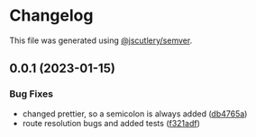 # Changelog

This file was generated using [@jscutlery/semver](https://github.com/jscutlery/semver).

## 0.0.1 (2023-01-15)

### Bug Fixes

- changed prettier, so a semicolon is always added ([db4765a](https://github.com/NiclasHaderer/luftschloss/commit/db4765a612c410801f8121f5d6e627c151ea32c6))
- route resolution bugs and added tests ([f321adf](https://github.com/NiclasHaderer/luftschloss/commit/f321adf6b179c2ebbf4abfd95a7ea52a5b26b557))
